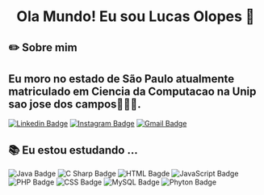<h1 align="center"> Ola Mundo! Eu sou Lucas Olopes 👋</h1>

## ✏️ Sobre mim
## Eu moro no estado de São Paulo atualmente matriculado em Ciencia da Computacao na Unip sao jose dos campos👩🏻‍💻. 
[![Linkedin Badge](https://img.shields.io/badge/-LinkedIn-blue?style=flat-square&logo=Linkedin&logoColor=white&link=https://www.linkedin.com/in/lucas-s-olopes/)](https://www.linkedin.com/in/lucas-s-olopes/)
[![Instagram Badge](https://img.shields.io/badge/-instagram-%23E4405F.svg?&style=for-the-badge&logo=instagram&logoColor=white&link=https://www.instagram.com/ls_olopes/)](https://www.instagram.com/ls_olopes/)
[![Gmail Badge](https://img.shields.io/badge/-Gmail-c14438?style=flat-square&logo=Gmail&logoColor=white&link=mailto:olopes.lucas567@gmail.com)](mailto:contato@lucasolopes.com)
 
## 📚 Eu estou estudando ... 
![Java Badge](https://img.shields.io/badge/java-%23F7DF1E.svg?&style=flat-square&logo=java&logoColor=black&labelColor=black/)
![C Sharp Badge](https://img.shields.io/badge/c%20sharp-%23239120.svg?&style=flat-square&logo=c%20sharp&logoColor=white/)
![HTML Bagde](https://img.shields.io/badge/html-%23239120.svg?&style=flat-square&logo=html5&logoColor=white/)
![JavaScript Badge](https://img.shields.io/badge/javascript-%23F7DF1E.svg?&style=flat-square&logo=javascript&logoColor=black&labelColor=black/)
![PHP Badge](https://img.shields.io/badge/php-%23777BB4.svg?&style=for-the-badge&logo=php&logoColor=white/)
![CSS Badge](https://img.shields.io/badge/css3%20-%231572B6.svg?&style=for-the-badge&logo=css3&logoColor=white/)
![MySQL Badge](https://img.shields.io/badge/mysql-%2300f.svg?&style=for-the-badge&logo=mysql&logoColor=white/)
![Phyton Badge](https://img.shields.io/badge/python-%233776AB.svg?&style=flat-square&logo=python&logoColor=white/)
